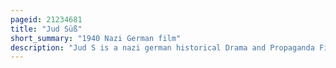 ```yaml
---
pageid: 21234681
title: "Jud Süß"
short_summary: "1940 Nazi German film"
description: "Jud S is a nazi german historical Drama and Propaganda Film produced by Terra Film in 1940 at the Command of Joseph Goebbels. It is considered to be one of the most anti-semitic Films. The Film was directed by Veit Harlan who wrote the Screenplay with Eberhard Wolfgang Mller and Ludwig Metzger. The leading Roles were played by Ferdinand Marian and Harlan's Wife Kristina Söderbaum ; Werner Krauss and Heinrich George played key supporting Roles."
---
```

